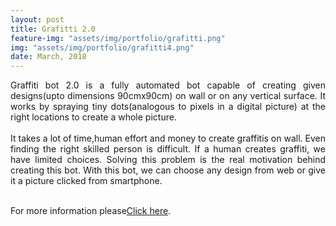 ```yaml
---
layout: post
title: Grafitti 2.0
feature-img: "assets/img/portfolio/grafitti.png"
img: "assets/img/portfolio/grafitti4.png"
date: March, 2018
---
```


<p style = " text-align: justify;">
Graffiti bot 2.0 is a fully automated bot capable of creating given designs(upto dimensions 90cmx90cm) on wall or on any vertical surface. It works by spraying tiny dots(analogous to pixels in a digital picture) at the right locations to create a whole picture.
<br>
<br>It takes a lot of time,human effort and money to create graffitis on wall. Even finding the right skilled person is difficult. If a human creates graffiti, we have limited choices. Solving this problem is the real motivation behind creating this bot. With this bot, we can choose any design from web or give it a picture clicked from smartphone.</p><br>
For more information please<a href="https://github.com/marsiitr/Grafitti-Bot-2.0">Click here</a>.
